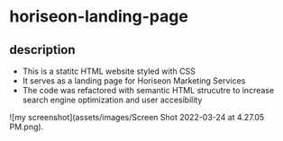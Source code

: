 # horiseon-landing-page

## description
* This is a statitc HTML website styled with CSS
* It serves as a landing page for Horiseon Marketing Services
* The code was refactored with semantic HTML strucutre to increase search engine optimization and user accesibility

![my screenshot](assets/images/Screen Shot 2022-03-24 at 4.27.05 PM.png).
